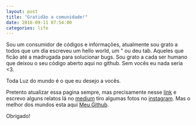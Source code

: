 ```yaml
---
layout: post
title: "Gratidão a comunidade!"
date: 2016-09-11 07:54:00
categories: life
---
```


Sou um consumidor de códigos e informações, atualmente sou grato a todos que um dia escreveu um hello world, um " ou deu tab. Aqueles que ficão até a madrugada para solucionar bugs. Sou grato a cada ser humano que deixou o seu código aberto aqui no github. Sem vocês eu nada seria <3.

Toda Luz do mundo é o que eu desejo a vocês.

Pretento atualizar essa pagina sempre, mas precisamente nesse [link][site] e escrevo alguns relatos lá no [medium][medium] tiro algumas fotos no [instagram][fotos]. Mas o melhor dos mundos esta aqui [Meu Github][codigos].

Obrigado! 

[site]:      http://fredericksilva.com
[medium]:   https://medium.com/fredericksilva
[codigos]: https://github.com/fredericksilva
[fotos]: http://instagram.com/fredericksilva